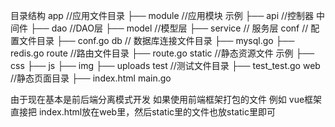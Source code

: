 目录结构
app //应用文件目录
├── module //应用模块 示例
    ├── api  //控制器 中间件 
    ├── dao  //DAO层
    ├── model //模型层
    ├── service // 服务层
conf // 配置文件目录
├── conf.go
db // 数据库连接文件目录
├── mysql.go
├── redis.go
route //路由文件目录
├── route.go
static //静态资源文件 示例
├── css
├── js
├── img
├── uploads 
test //测试文件目录
├── test_test.go
web //静态页面目录
├── index.html
main.go

由于现在基本是前后端分离模式开发
如果使用前端框架打包的文件 例如 vue框架直接把 index.html放在web里，然后static里的文件也放static里即可